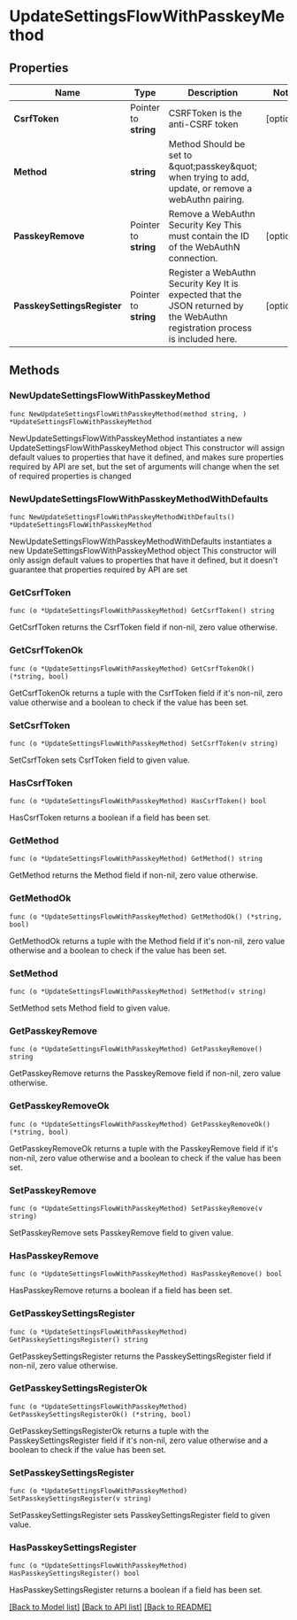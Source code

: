 # UpdateSettingsFlowWithPasskeyMethod

## Properties

Name | Type | Description | Notes
------------ | ------------- | ------------- | -------------
**CsrfToken** | Pointer to **string** | CSRFToken is the anti-CSRF token | [optional] 
**Method** | **string** | Method  Should be set to \&quot;passkey\&quot; when trying to add, update, or remove a webAuthn pairing. | 
**PasskeyRemove** | Pointer to **string** | Remove a WebAuthn Security Key  This must contain the ID of the WebAuthN connection. | [optional] 
**PasskeySettingsRegister** | Pointer to **string** | Register a WebAuthn Security Key  It is expected that the JSON returned by the WebAuthn registration process is included here. | [optional] 

## Methods

### NewUpdateSettingsFlowWithPasskeyMethod

`func NewUpdateSettingsFlowWithPasskeyMethod(method string, ) *UpdateSettingsFlowWithPasskeyMethod`

NewUpdateSettingsFlowWithPasskeyMethod instantiates a new UpdateSettingsFlowWithPasskeyMethod object
This constructor will assign default values to properties that have it defined,
and makes sure properties required by API are set, but the set of arguments
will change when the set of required properties is changed

### NewUpdateSettingsFlowWithPasskeyMethodWithDefaults

`func NewUpdateSettingsFlowWithPasskeyMethodWithDefaults() *UpdateSettingsFlowWithPasskeyMethod`

NewUpdateSettingsFlowWithPasskeyMethodWithDefaults instantiates a new UpdateSettingsFlowWithPasskeyMethod object
This constructor will only assign default values to properties that have it defined,
but it doesn't guarantee that properties required by API are set

### GetCsrfToken

`func (o *UpdateSettingsFlowWithPasskeyMethod) GetCsrfToken() string`

GetCsrfToken returns the CsrfToken field if non-nil, zero value otherwise.

### GetCsrfTokenOk

`func (o *UpdateSettingsFlowWithPasskeyMethod) GetCsrfTokenOk() (*string, bool)`

GetCsrfTokenOk returns a tuple with the CsrfToken field if it's non-nil, zero value otherwise
and a boolean to check if the value has been set.

### SetCsrfToken

`func (o *UpdateSettingsFlowWithPasskeyMethod) SetCsrfToken(v string)`

SetCsrfToken sets CsrfToken field to given value.

### HasCsrfToken

`func (o *UpdateSettingsFlowWithPasskeyMethod) HasCsrfToken() bool`

HasCsrfToken returns a boolean if a field has been set.

### GetMethod

`func (o *UpdateSettingsFlowWithPasskeyMethod) GetMethod() string`

GetMethod returns the Method field if non-nil, zero value otherwise.

### GetMethodOk

`func (o *UpdateSettingsFlowWithPasskeyMethod) GetMethodOk() (*string, bool)`

GetMethodOk returns a tuple with the Method field if it's non-nil, zero value otherwise
and a boolean to check if the value has been set.

### SetMethod

`func (o *UpdateSettingsFlowWithPasskeyMethod) SetMethod(v string)`

SetMethod sets Method field to given value.


### GetPasskeyRemove

`func (o *UpdateSettingsFlowWithPasskeyMethod) GetPasskeyRemove() string`

GetPasskeyRemove returns the PasskeyRemove field if non-nil, zero value otherwise.

### GetPasskeyRemoveOk

`func (o *UpdateSettingsFlowWithPasskeyMethod) GetPasskeyRemoveOk() (*string, bool)`

GetPasskeyRemoveOk returns a tuple with the PasskeyRemove field if it's non-nil, zero value otherwise
and a boolean to check if the value has been set.

### SetPasskeyRemove

`func (o *UpdateSettingsFlowWithPasskeyMethod) SetPasskeyRemove(v string)`

SetPasskeyRemove sets PasskeyRemove field to given value.

### HasPasskeyRemove

`func (o *UpdateSettingsFlowWithPasskeyMethod) HasPasskeyRemove() bool`

HasPasskeyRemove returns a boolean if a field has been set.

### GetPasskeySettingsRegister

`func (o *UpdateSettingsFlowWithPasskeyMethod) GetPasskeySettingsRegister() string`

GetPasskeySettingsRegister returns the PasskeySettingsRegister field if non-nil, zero value otherwise.

### GetPasskeySettingsRegisterOk

`func (o *UpdateSettingsFlowWithPasskeyMethod) GetPasskeySettingsRegisterOk() (*string, bool)`

GetPasskeySettingsRegisterOk returns a tuple with the PasskeySettingsRegister field if it's non-nil, zero value otherwise
and a boolean to check if the value has been set.

### SetPasskeySettingsRegister

`func (o *UpdateSettingsFlowWithPasskeyMethod) SetPasskeySettingsRegister(v string)`

SetPasskeySettingsRegister sets PasskeySettingsRegister field to given value.

### HasPasskeySettingsRegister

`func (o *UpdateSettingsFlowWithPasskeyMethod) HasPasskeySettingsRegister() bool`

HasPasskeySettingsRegister returns a boolean if a field has been set.


[[Back to Model list]](../README.md#documentation-for-models) [[Back to API list]](../README.md#documentation-for-api-endpoints) [[Back to README]](../README.md)


